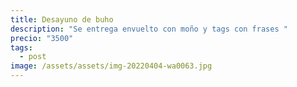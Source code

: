 ```yaml
---
title: Desayuno de buho
description: "Se entrega envuelto con moño y tags con frases "
precio: "3500"
tags:
  - post
image: /assets/assets/img-20220404-wa0063.jpg
---
```

